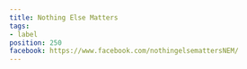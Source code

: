 ```yaml
---
title: Nothing Else Matters
tags:
- label
position: 250
facebook: https://www.facebook.com/nothingelsemattersNEM/
---
```


